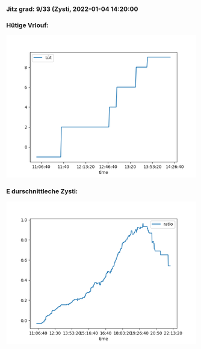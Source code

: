 ### Jitz grad: 9/33 (Zysti, 2022-01-04 14:20:00

### Hütige Vrlouf:
![Graph](Today.png)

### E durschnittleche Zysti:
![Graph](Zysti.png)